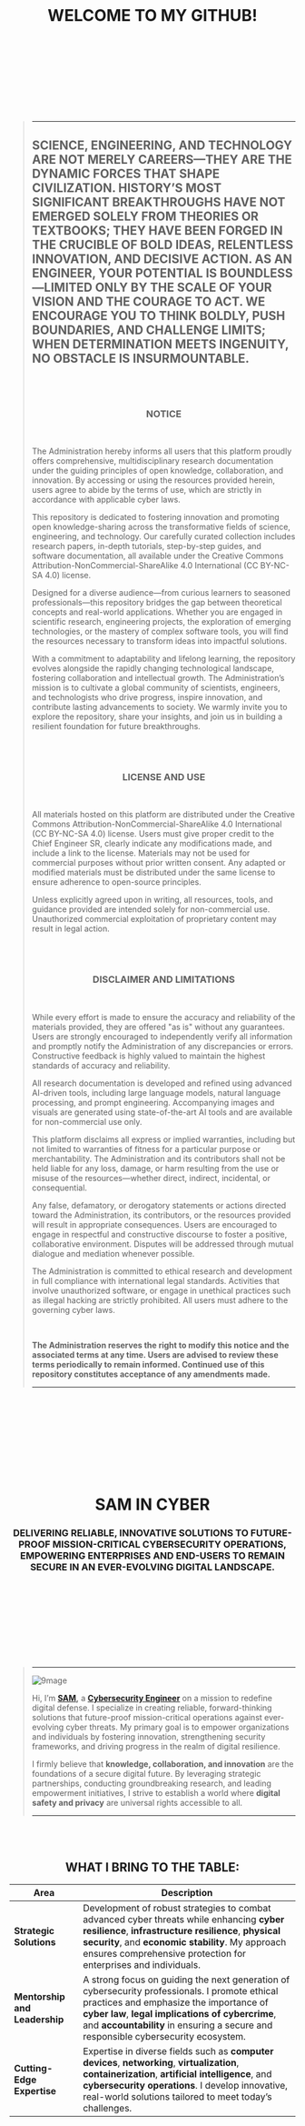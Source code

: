 <br><br><br><br><br><br><br><br>

<h1 align="center">WELCOME TO MY GITHUB!</h1>

<br><br><br><br><br><br><br><br>

> -----
> 
>
> ## SCIENCE, ENGINEERING, AND TECHNOLOGY ARE NOT MERELY CAREERS—THEY ARE THE DYNAMIC FORCES THAT SHAPE CIVILIZATION. HISTORY’S MOST SIGNIFICANT BREAKTHROUGHS HAVE NOT EMERGED SOLELY FROM THEORIES OR TEXTBOOKS; THEY HAVE BEEN FORGED IN THE CRUCIBLE OF BOLD IDEAS, RELENTLESS INNOVATION, AND DECISIVE ACTION. AS AN ENGINEER, YOUR POTENTIAL IS BOUNDLESS—LIMITED ONLY BY THE SCALE OF YOUR VISION AND THE COURAGE TO ACT. WE ENCOURAGE YOU TO THINK BOLDLY, PUSH BOUNDARIES, AND CHALLENGE LIMITS; WHEN DETERMINATION MEETS INGENUITY, NO OBSTACLE IS INSURMOUNTABLE.
> <br><br>
>
> <h3 align="center">NOTICE</h3>
>
> <br>
>
> The Administration hereby informs all users that this platform proudly offers comprehensive, multidisciplinary research documentation under the guiding principles of open knowledge, collaboration, and innovation. By accessing or using the resources provided herein, users agree to abide by the terms of use, which are strictly in accordance with applicable cyber laws.
>
> This repository is dedicated to fostering innovation and promoting open knowledge-sharing across the transformative fields of science, engineering, and technology. Our carefully curated collection includes research papers, in-depth tutorials, step-by-step guides, and software documentation, all available under the Creative Commons Attribution-NonCommercial-ShareAlike 4.0 International (CC BY-NC-SA 4.0) license.
>
> Designed for a diverse audience—from curious learners to seasoned professionals—this repository bridges the gap between theoretical concepts and real-world applications. Whether you are engaged in scientific research, engineering projects, the exploration of emerging technologies, or the mastery of complex software tools, you will find the resources necessary to transform ideas into impactful solutions.
>
> With a commitment to adaptability and lifelong learning, the repository evolves alongside the rapidly changing technological landscape, fostering collaboration and intellectual growth. The Administration’s mission is to cultivate a global community of scientists, engineers, and technologists who drive progress, inspire innovation, and contribute lasting advancements to society. We warmly invite you to explore the repository, share your insights, and join us in building a resilient foundation for future breakthroughs.
>
> <br><br>
>
> <h3 align="center">LICENSE AND USE</h3>
>
> <br>
>
> All materials hosted on this platform are distributed under the Creative Commons Attribution-NonCommercial-ShareAlike 4.0 International (CC BY-NC-SA 4.0) license. Users must give proper credit to the Chief Engineer SR, clearly indicate any modifications made, and include a link to the license. Materials may not be used for commercial purposes without prior written consent. Any adapted or modified materials must be distributed under the same license to ensure adherence to open-source principles.
>
> Unless explicitly agreed upon in writing, all resources, tools, and guidance provided are intended solely for non-commercial use. Unauthorized commercial exploitation of proprietary content may result in legal action.
>
> <br><br>
>
> <h3 align="center">DISCLAIMER AND LIMITATIONS</h3>
>
> <br>
>
> While every effort is made to ensure the accuracy and reliability of the materials provided, they are offered "as is" without any guarantees. Users are strongly encouraged to independently verify all information and promptly notify the Administration of any discrepancies or errors. Constructive feedback is highly valued to maintain the highest standards of accuracy and reliability.
>
> All research documentation is developed and refined using advanced AI-driven tools, including large language models, natural language processing, and prompt engineering. Accompanying images and visuals are generated using state-of-the-art AI tools and are available for non-commercial use only.
>
> This platform disclaims all express or implied warranties, including but not limited to warranties of fitness for a particular purpose or merchantability. The Administration and its contributors shall not be held liable for any loss, damage, or harm resulting from the use or misuse of the resources—whether direct, indirect, incidental, or consequential.
>
> Any false, defamatory, or derogatory statements or actions directed toward the Administration, its contributors, or the resources provided will result in appropriate consequences. Users are encouraged to engage in respectful and constructive discourse to foster a positive, collaborative environment. Disputes will be addressed through mutual dialogue and mediation whenever possible.
>
> The Administration is committed to ethical research and development in full compliance with international legal standards. Activities that involve unauthorized software, or engage in unethical practices such as illegal hacking are strictly prohibited. All users must adhere to the governing cyber laws.
>
> <br>
>
> **The Administration reserves the right to modify this notice and the associated terms at any time. Users are advised to review these terms periodically to remain informed. Continued use of this repository constitutes acceptance of any amendments made.**
>
> -----

<br><br><br><br><br><br><br><br>



 
<h1 align="center">SAM IN CYBER</h1>
<h3 align="center">DELIVERING RELIABLE, INNOVATIVE SOLUTIONS TO FUTURE-PROOF MISSION-CRITICAL CYBERSECURITY OPERATIONS, EMPOWERING ENTERPRISES AND END-USERS TO REMAIN SECURE IN AN EVER-EVOLVING DIGITAL LANDSCAPE.</h3>


<br><br><br><br><br><br><br><br>



> -----
>
> ![9mage](https://pbs.twimg.com/media/GiM4-0uXYAAcWaS?format=jpg&name=medium)
>
> Hi, I’m **[SAM](https://github.com/samincyber),** a **[Cybersecurity Engineer](https://en.wikipedia.org/wiki/Cybersecurity_engineering)** on a mission to redefine digital defense. I specialize in creating reliable, forward-thinking solutions that future-proof mission-critical operations against ever-evolving cyber threats. My primary goal is to empower organizations and individuals by fostering innovation, strengthening security frameworks, and driving progress in the realm of digital resilience.
>
> I firmly believe that **knowledge, collaboration, and innovation** are the foundations of a secure digital future. By leveraging strategic partnerships, conducting groundbreaking research, and leading empowerment initiatives, I strive to establish a world where **digital safety and privacy** are universal rights accessible to all.
>
>
> -----
<br><br>

<h2 align="center">WHAT I BRING TO THE TABLE:</h2>


| **Area**                         | **Description**                                                                                                          |
|-----------------------------------|--------------------------------------------------------------------------------------------------------------------------|
| **Strategic Solutions**           | Development of robust strategies to combat advanced cyber threats while enhancing **cyber resilience**, **infrastructure resilience**, **physical security**, and **economic stability**. My approach ensures comprehensive protection for enterprises and individuals. |
| **Mentorship and Leadership**     | A strong focus on guiding the next generation of cybersecurity professionals. I promote ethical practices and emphasize the importance of **cyber law**, **legal implications of cybercrime**, and **accountability** in ensuring a secure and responsible cybersecurity ecosystem. |
| **Cutting-Edge Expertise**        | Expertise in diverse fields such as **computer devices**, **networking**, **virtualization**, **containerization**, **artificial intelligence**, and **cybersecurity operations**. I develop innovative, real-world solutions tailored to meet today’s challenges. |

<br><br>

<h2 align="center">VISION FOR THE FUTURE:</h2>

I’ve created an inclusive ecosystem where creativity and technical excellence converge to address critical cybersecurity challenges. This environment operates as:  

1. **A Research Hub**: Facilitating collaboration and innovation to develop groundbreaking solutions that address complex cybersecurity issues.  
2. **An Open-Source Platform**: Delivering agile, practical tools that address real-world security needs.  


### **Core Objectives:**  

- Contribute to global advancements in technology.  
- Enhance security frameworks to counter emerging threats.  
- Foster skill development to empower the next generation of cybersecurity professionals.  

<br><br>

<h2 align="center">JOIN ME ON THIS JOURNEY:</h2>

Together, we can redefine the boundaries of cybersecurity and work toward a future where every individual and organization can thrive in a safe digital environment. Whether you’re here to collaborate, learn, or explore, I invite you to join me in my mission to **innovate, protect, and inspire.**

<br><br><br><br><br><br><br><br>

<h1 align="center">MY CORE PRINCIPLES FOR EFFECTIVE CYBERSECURITY LEADERSHIP.</h1>

<br>

> -----
>
> ![image](https://pbs.twimg.com/media/GiZOiRGWIAAVyIu?format=jpg&name=large)
>
> -----

<br>

<p align="center">
    <a href="https://github.com/samincyber/samincyber/blob/main/Core_Leadership_Principles.md">
        <img src="https://img.shields.io/badge/LEARN%20NOW-007bff?style=for-the-badge&labelColor=000000" alt="LEARN NOW" style="margin: 10px;">
    </a>
</p>

<br><br><br><br>



